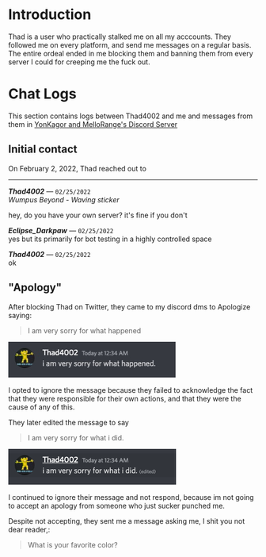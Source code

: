 # Introduction

Thad is a user who practically stalked me on all my acccounts. They followed me on every platform, and send me messages 
on a regular basis. The entire ordeal ended in me blocking them and banning them from every server I could for creeping 
me the fuck out.

# Chat Logs

This section contains logs between Thad4002 and me and messages from them in [YonKagor and MelloRange's Discord Server](
https://discord.gg/39Ha2M9deB)

## Initial contact

On February 2, 2022, Thad reached out to 

---
___Thad4002___ — `02/25/2022`\
*Wumpus Beyond - Waving sticker*

hey, do you have your own server? it's fine if you don't


___Eclipse_Darkpaw___ — `02/25/2022`\
yes but its primarily for bot testing in a highly controlled space


___Thad4002___ — `02/25/2022`\
ok

## "Apology"

After blocking Thad on Twitter, they came to my discord dms to Apologize saying:
> I am very sorry for what happened
> 
![Thad4002 - I am very sorry for what happened](ApologyOG.png)

I opted to ignore the message because they failed to acknowledge the fact that they were responsible for their own 
actions, and that they were the cause of any of this.

They later edited the message to say
>I am very sorry for what i did.
> 
![Thad4002 - I am very sorry for what I did](ApologyEdited.png)

I continued to ignore their message and not respond, because im not going to accept an apology from someone who just 
sucker punched me.

Despite not accepting, they sent me a message asking me, I shit you not dear reader,:
> What is your favorite color?
